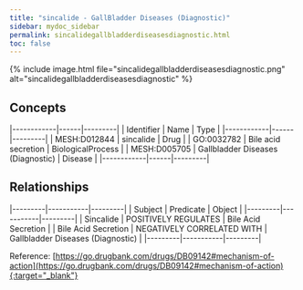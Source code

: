 ```yaml
---
title: "sincalide - GallBladder Diseases (Diagnostic)"
sidebar: mydoc_sidebar
permalink: sincalidegallbladderdiseasesdiagnostic.html
toc: false 
---
```


{% include image.html file="sincalidegallbladderdiseasesdiagnostic.png" alt="sincalidegallbladderdiseasesdiagnostic" %}

## Concepts

|------------|------|---------|
| Identifier | Name | Type    |
|------------|------|---------|
| MESH:D012844 | sincalide | Drug |
| GO:0032782 | Bile acid secretion | BiologicalProcess |
| MESH:D005705 | Gallbladder Diseases (Diagnostic) | Disease |
|------------|------|---------|

## Relationships

|---------|-----------|---------|
| Subject | Predicate | Object  |
|---------|-----------|---------|
| Sincalide | POSITIVELY REGULATES | Bile Acid Secretion |
| Bile Acid Secretion | NEGATIVELY CORRELATED WITH | Gallbladder Diseases (Diagnostic) |
|---------|-----------|---------|

Reference: [https://go.drugbank.com/drugs/DB09142#mechanism-of-action](https://go.drugbank.com/drugs/DB09142#mechanism-of-action){:target="_blank"}